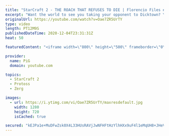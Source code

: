 ```yaml
---
title: "StarCraft 2 - THE ROACH THAT REFUSES TO DIE | Florencio Files #189"
excerpt: "Want the world to see you taking your opponent to Dicktown? You can now hire PiG to cast your game Florencio Files Style! Email pigrandom88@gmail.com for more info!  I cast one of the mysterious and deranged StarCraft 2 builds of the one and only, Florencio, the dude that invented the Protoss proxy nexus"
originalUrl: https://youtube.com/watch?v=Oae7ZR5UrTY
type: video
length: PT12M9S
publishedDateTime: 2020-12-04T23:31:31Z
heat: 50

featuredContent: "<iframe width=\"800\" height=\"500\" frameborder=\"0\" src=\"https://www.youtube.com/embed/Oae7ZR5UrTY\" allow=\"accelerometer; autoplay; encrypted-media; gyroscope; picture-in-picture\" allowfullscreen></iframe>"

provider:
  name: PiG
  domain: youtube.com

topics:
  - StarCraft 2
  - Protoss
  - Zerg

images:
  - url: https://i.ytimg.com/vi/Oae7ZR5UrTY/maxresdefault.jpg
    width: 1280
    height: 720
    isCached: true

secured: "kEJPa1e+MuDFwZsk0X4L33HUsRAVjJwNFHFtHzYlhHXx9uF4l1eMqUH8+JHeVEDd7zd4hmI45SuQ0tGet2rJdnLYNT48Y0Kir7wVO0c/aLPqaBRJKNnFp4gknD7e9ctjK6k9H8Dd4DDcMlrAsugJs8Mx+9w0VgLVfw53EqDw6nAJ6jwOjNXn04yjB9l1FSzMVdOx6KkWZ+k+lSZRIqgfb1nL5mxXwvmkdCw618FlMo7QcZ6HLhpA2xW4oUxNOdMxRQfnPzOQJx5HYWV/5XPcLjLkwN/9H7dzk8VGYi4fO8CSZAfjZb1CuM2GfpW5YAEDJM+aU8o77x83GgjzIFSV76NF8YFR7V6cNMY7+9arx1thQSLRcGb8wRDRDr5iunYewsQNgR/XMcY1XnazKEMB92YtZ6CPrn3hcHenqebH6Es=;gdpat2xC+KVWI5BzULowXw=="
---
```


